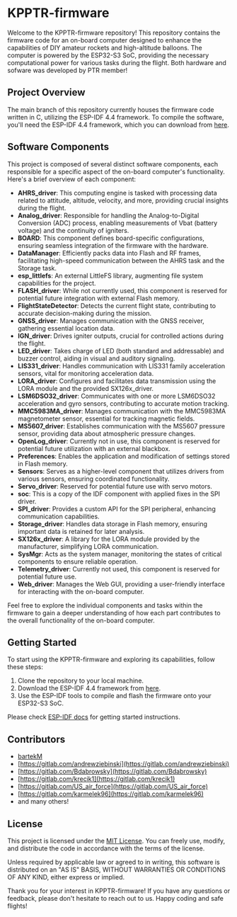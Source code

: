 # KPPTR-firmware

Welcome to the KPPTR-firmware repository! This repository contains the firmware code for an on-board computer designed to enhance the capabilities of DIY amateur rockets and high-altitude balloons. The computer is powered by the ESP32-S3 SoC, providing the necessary computational power for various tasks during the flight. Both hardware and sofware was developed by PTR member!

## Project Overview

The main branch of this repository currently houses the firmware code written in C, utilizing the ESP-IDF 4.4 framework. To compile the software, you'll need the ESP-IDF 4.4 framework, which you can download from [here](https://dl.espressif.com/dl/esp-idf/?idf=4.4).

## Software Components

This project is composed of several distinct software components, each responsible for a specific aspect of the on-board computer's functionality. Here's a brief overview of each component:

- **AHRS_driver**: This computing engine is tasked with processing data related to attitude, altitude, velocity, and more, providing crucial insights during the flight.
- **Analog_driver**: Responsible for handling the Analog-to-Digital Conversion (ADC) process, enabling measurements of Vbat (battery voltage) and the continuity of igniters.
- **BOARD**: This component defines board-specific configurations, ensuring seamless integration of the firmware with the hardware.
- **DataManager**: Efficiently packs data into Flash and RF frames, facilitating high-speed communication between the AHRS task and the Storage task.
- **esp_littlefs**: An external LittleFS library, augmenting file system capabilities for the project.
- **FLASH_driver**: While not currently used, this component is reserved for potential future integration with external Flash memory.
- **FlightStateDetector**: Detects the current flight state, contributing to accurate decision-making during the mission.
- **GNSS_driver**: Manages communication with the GNSS receiver, gathering essential location data.
- **IGN_driver**: Drives igniter outputs, crucial for controlled actions during the flight.
- **LED_driver**: Takes charge of LED (both standard and addressable) and buzzer control, aiding in visual and auditory signaling.
- **LIS331_driver**: Handles communication with LIS331 family acceleration sensors, vital for monitoring acceleration data.
- **LORA_driver**: Configures and facilitates data transmission using the LORA module and the provided SX126x_driver.
- **LSM6DSO32_driver**: Communicates with one or more LSM6DSO32 acceleration and gyro sensors, contributing to accurate motion tracking.
- **MMC5983MA_driver**: Manages communication with the MMC5983MA magnetometer sensor, essential for tracking magnetic fields.
- **MS5607_driver**: Establishes communication with the MS5607 pressure sensor, providing data about atmospheric pressure changes.
- **OpenLog_driver**: Currently not in use, this component is reserved for potential future utilization with an external blackbox.
- **Preferences**: Enables the application and modification of settings stored in Flash memory.
- **Sensors**: Serves as a higher-level component that utilizes drivers from various sensors, ensuring coordinated functionality.
- **Servo_driver**: Reserved for potential future use with servo motors.
- **soc**: This is a copy of the IDF component with applied fixes in the SPI driver.
- **SPI_driver**: Provides a custom API for the SPI peripheral, enhancing communication capabilities.
- **Storage_driver**: Handles data storage in Flash memory, ensuring important data is retained for later analysis.
- **SX126x_driver**: A library for the LORA module provided by the manufacturer, simplifying LORA communication.
- **SysMgr**: Acts as the system manager, monitoring the states of critical components to ensure reliable operation.
- **Telemetry_driver**: Currently not used, this component is reserved for potential future use.
- **Web_driver**: Manages the Web GUI, providing a user-friendly interface for interacting with the on-board computer.

Feel free to explore the individual components and tasks within the firmware to gain a deeper understanding of how each part contributes to the overall functionality of the on-board computer.

## Getting Started

To start using the KPPTR-firmware and exploring its capabilities, follow these steps:

1. Clone the repository to your local machine.
2. Download the ESP-IDF 4.4 framework from [here](https://dl.espressif.com/dl/esp-idf/?idf=4.4).
3. Use the ESP-IDF tools to compile and flash the firmware onto your ESP32-S3 SoC.

Please check [ESP-IDF docs](https://docs.espressif.com/projects/esp-idf/en/latest/get-started/index.html) for getting started instructions.

## Contributors

- [bartekM](https://gitlab.com/space.tech)
- [https://gitlab.com/andrewziebinski](https://gitlab.com/andrewziebinski)
- [https://gitlab.com/Bdabrowsky](https://gitlab.com/Bdabrowsky)
- [https://gitlab.com/krecik1](https://gitlab.com/krecik1)
- [https://gitlab.com/US_air_force](https://gitlab.com/US_air_force)
- [https://gitlab.com/karmelek96](https://gitlab.com/karmelek96)
- and many others!

## License

This project is licensed under the [MIT License](LICENSE). You can freely use, modify, and distribute the code in accordance with the terms of the license.

Unless required by applicable law or agreed to in writing, this
software is distributed on an "AS IS" BASIS, WITHOUT WARRANTIES OR
CONDITIONS OF ANY KIND, either express or implied.

Thank you for your interest in KPPTR-firmware! If you have any questions or feedback, please don't hesitate to reach out to us. Happy coding and safe flights!
